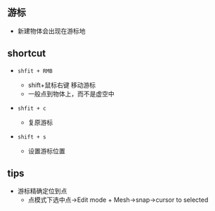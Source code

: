 ## 游标
+ 新建物体会出现在游标地



## shortcut
+ `shfit + RMB`
    + shift+鼠标右键 移动游标
    + 一般点到物体上，而不是虚空中

+ `shfit + c`
    + 复原游标


+ `shift + s`
    + 设置游标位置

## tips
+ 游标精确定位到点
    + 点模式下选中点->Edit mode + Mesh->snap->cursor to selected